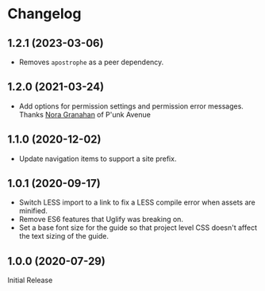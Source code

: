 # Changelog

## 1.2.1 (2023-03-06)

- Removes `apostrophe` as a peer dependency.

## 1.2.0 (2021-03-24)

- Add options for permission settings and permission error messages. Thanks [Nora Granahan](https://github.com/ngranahan) of P'unk Avenue

## 1.1.0 (2020-12-02)

- Update navigation items to support a site prefix.

## 1.0.1 (2020-09-17)

- Switch LESS import to a link to fix a LESS compile error when assets are minified.
- Remove ES6 features that Uglify was breaking on.
- Set a base font size for the guide so that project level CSS doesn't affect the text sizing of the guide.

## 1.0.0 (2020-07-29)

Initial Release

[Unreleased]: https://github.com/apostrophecms/apostrophe-guides/compare/1.1.0...HEAD
[1.1.0]: https://github.com/apostrophecms/apostrophe-guides/compare/1.0.0...1.1.0
[1.0.0]: https://github.com/apostrophecms/apostrophe-guides/releases/tag/1.0.0
